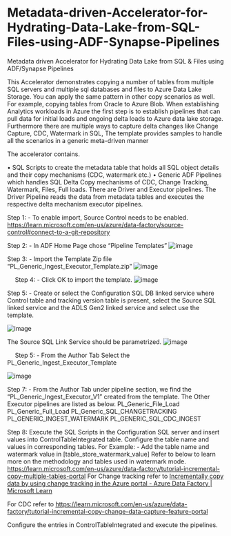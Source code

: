 # Metadata-driven-Accelerator-for-Hydrating-Data-Lake-from-SQL-Files-using-ADF-Synapse-Pipelines
Metadata driven Accelerator for Hydrating Data Lake from SQL &amp; Files using ADF/Synapse Pipelines


This Accelerator demonstrates copying a number of tables from multiple SQL servers and multiple sql databases and files to Azure Data Lake Storage. You can apply the same pattern in other copy scenarios as well. For example, copying tables from Oracle to Azure Blob. When establishing Analytics workloads in Azure the first step is to establish pipelines that can pull data for initial loads and ongoing delta loads to Azure data lake storage. Furthermore there are multiple ways to capture delta changes like Change Capture, CDC, Watermark in SQL, The template provides samples to handle all the scenarios in a generic meta-driven manner

The accelerator contains.

•	SQL Scripts to create the metadata table that holds all SQL object details and their copy mechanisms (CDC, watermark etc.)
•	Generic ADF Pipelines which handles SQL Delta Copy mechanisms of CDC, Change Tracking, Watermark, Files, Full loads.
    There are Driver and Executor pipelines.
    The Driver Pipeline reads the data from metadata tables and executes the respective delta mechanism executor pipelines.


Step 1: -
To enable import, Source Control needs to be enabled.
https://learn.microsoft.com/en-us/azure/data-factory/source-control#connect-to-a-git-repository

Step 2: -
In ADF Home Page chose “Pipeline Templates”
 ![image](https://user-images.githubusercontent.com/120069348/234419321-907c204d-9d88-455a-b1a2-f900d00171d9.png)

Step 3: -
Import the Template Zip file “PL_Generic_Ingest_Executor_Template.zip” 
 ![image](https://user-images.githubusercontent.com/120069348/234419390-9c9a8afc-7083-417a-98d1-522fdb778140.png)


 
Step 4: -
Click OK to import the template.
![image](https://user-images.githubusercontent.com/120069348/234426349-fd515ee1-50aa-44ad-aba4-af6051a085cd.png)



Step 5: -
Create or select the Configuration SQL DB linked service where Control table and tracking version table is present, select the Source SQL linked service and the ADLS Gen2 linked service and select use the template.

![image](https://user-images.githubusercontent.com/120069348/234419505-79ba4044-bf12-45d0-9683-0eecfbeac0a1.png)

 
The Source SQL Link Service should be parametrized.
![image](https://user-images.githubusercontent.com/120069348/234419523-9339c8cf-a611-4f56-8366-72873f62ad8f.png)

  
Step 5: -
From the Author Tab Select the PL_Generic_Ingest_Executor_Template
 
![image](https://user-images.githubusercontent.com/120069348/234420387-f02a29cf-911c-42cc-a555-2034b17c3928.png)


Step 7: -
From the Author Tab under pipeline section, we find the “PL_Generic_Ingest_Executor_V1” created from the template. The Other Executor pipelines are listed as below.
PL_Generic_File_Load
PL_Generic_Full_Load
PL_Generic_SQL_CHANGETRACKING
PL_GENERIC_INGEST_WATERMARK
PL_GENERIC_SQL_CDC_INGEST
 

Step 8:
Execute the SQL Scripts in the Configuration SQL server and insert values into ControlTableIntegrated table. Configure the table name and values in corresponding tables. 
For Example: - Add the table name and watermark value in [table_store_watermark_value]
Refer to below to learn more on the methodology and tables used in watermark mode.
https://learn.microsoft.com/en-us/azure/data-factory/tutorial-incremental-copy-multiple-tables-portal
For Change tracking refer to
[Incrementally copy data by using change tracking in the Azure portal - Azure Data Factory | Microsoft Learn](https://learn.microsoft.com/en-us/azure/data-factory/tutorial-incremental-copy-change-tracking-feature-portal)

For CDC refer to
https://learn.microsoft.com/en-us/azure/data-factory/tutorial-incremental-copy-change-data-capture-feature-portal

Configure the entries in ControlTableIntegrated and execute the pipelines.
 


